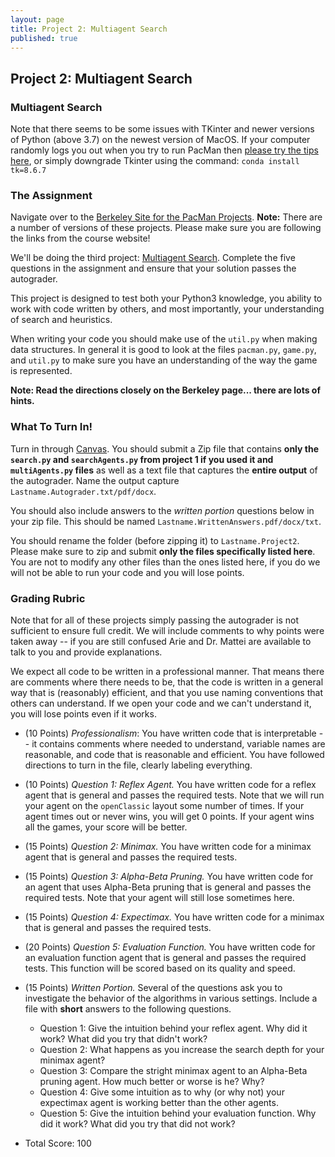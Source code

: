 ```yaml
---
layout: page
title: Project 2: Multiagent Search
published: true
---
```


## Project 2: Multiagent Search

### Multiagent Search

Note that there seems to be some issues with TKinter and newer versions of Python (above 3.7) on the newest version of MacOS.  If your computer randomly logs you out when you try to run PacMan then [please try the tips here](https://www.python.org/download/mac/tcltk/#built-in-8-6-8), or simply downgrade Tkinter using the command: `conda install tk=8.6.7`


### The Assignment

Navigate over to the [Berkeley Site for the PacMan Projects](https://inst.eecs.berkeley.edu/~cs188/fa18/projects.html).  **Note:** There are a number of versions of these projects.  Please make sure you are following the links from the course website!

We'll be doing the third project: [Multiagent Search](https://inst.eecs.berkeley.edu/~cs188/fa18/project2.html).  Complete the five questions in the assignment and ensure that your solution passes the autograder.

This project is designed to test both your Python3 knowledge, you ability to work with code written by others, and most importantly, your understanding of search and heuristics.

When writing your code you should make use of the `util.py` when making data structures.  In general it is good to look at the files `pacman.py`, `game.py`, and `util.py` to make sure you have an understanding of the way the game is represented.

**Note: Read the directions closely on the Berkeley page... there are lots of hints.**

### What To Turn In!

Turn in through [Canvas](https://tulane.instructure.com/). You should submit a Zip file that contains **only the `search.py` and `searchAgents.py` from project 1 if you used it and `multiAgents.py` files** as well as a text file that captures the **entire output** of the autograder.  Name the output capture `Lastname.Autograder.txt/pdf/docx`.

You should also include answers to the *written portion* questions below in your zip file.  This should be named `Lastname.WrittenAnswers.pdf/docx/txt`.

You should rename the folder (before zipping it) to `Lastname.Project2`. Please make sure to zip and submit **only the files specifically listed here**.  You are not to modify any other files than the ones listed here, if you do we will not be able to run your code and you will lose points.

### Grading Rubric

Note that for all of these projects simply passing the autograder is not sufficient to ensure full credit.  We will include comments to why points were taken away -- if you are still confused Arie and Dr. Mattei are available to talk to you and provide explanations.  

We expect all code to be written in a professional manner. That means there are comments where there needs to be, that the code is written in a general way that is (reasonably) efficient, and that you use naming conventions that others can understand.  If we open your code and we can't understand it, you will lose points even if it works.

* (10 Points) *Professionalism*: You have written code that is interpretable -- it contains comments where needed to understand, variable names are reasonable, and code that is reasonable and efficient.  You have followed directions to turn in the file, clearly labeling everything.
* (10 Points) *Question 1: Reflex Agent.* You have written code for a reflex agent that is general and passes the required tests.  Note that we will run your agent on the `openClassic` layout some number of times.  If your agent times out or never wins, you will get 0 points.  If your agent wins all the games, your score will be better.
* (15 Points) *Question 2: Minimax.* You have written code for a minimax agent that is general and passes the required tests.
* (15 Points) *Question 3: Alpha-Beta Pruning.* You have written code for an agent that uses Alpha-Beta pruning that is general and passes the required tests.  Note that your agent will still lose sometimes here.
* (15 Points) *Question 4: Expectimax.* You have written code for a minimax that is general and passes the required tests.
* (20 Points) *Question 5: Evaluation Function.* You have written code for an evaluation function agent that is general and passes the required tests.  This function will be scored based on its quality and speed.

* (15 Points) *Written Portion.* Several of the questions ask you to investigate the behavior of the algorithms in various settings.  Include a file with **short** answers to the following questions.
	* Question 1: Give the intuition behind your reflex agent.  Why did it work?  What did you try that didn't work?
	* Question 2: What happens as you increase the search depth for your minimax agent?
	* Question 3: Compare the stright minimax agent to an Alpha-Beta pruning agent.  How much better or worse is he?  Why?
	* Question 4: Give some intuition as to why (or why not) your expectimax agent is working better than the other agents.
	* Question 5: Give the intuition behind your evaluation function.  Why did it work?  What did you try that did not work?


* Total Score: 100